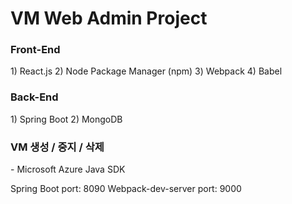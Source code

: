 <h1>VM Web Admin Project</h1>

<h3>Front-End</h3>
 1) React.js
 2) Node Package Manager (npm)
 3) Webpack
 4) Babel

<h3>Back-End</h3>
 1) Spring Boot
 2) MongoDB

<h3>VM 생성 / 중지 / 삭제</h3>
 - Microsoft Azure Java SDK

Spring Boot port: 8090
Webpack-dev-server port: 9000
